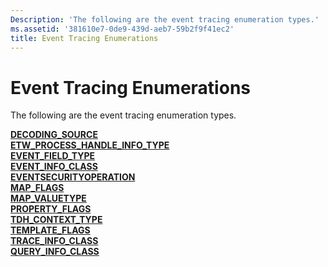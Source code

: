 ```yaml
---
Description: 'The following are the event tracing enumeration types.'
ms.assetid: '381610e7-0de9-439d-aeb7-59b2f9f41ec2'
title: Event Tracing Enumerations
---
```


# Event Tracing Enumerations

The following are the event tracing enumeration types.

<dl>

[**DECODING\_SOURCE**](decoding-source-enum.md)  
[**ETW\_PROCESS\_HANDLE\_INFO\_TYPE**](etw-process-handle-info-type.md)  
[**EVENT\_FIELD\_TYPE**](event-field-type-enum.md)  
[**EVENT\_INFO\_CLASS**](event-info-class.md)  
[**EVENTSECURITYOPERATION**](eventsecurityoperation.md)  
[**MAP\_FLAGS**](map-flags-enum.md)  
[**MAP\_VALUETYPE**](map-valuetype-enum.md)  
[**PROPERTY\_FLAGS**](property-flags-enum.md)  
[**TDH\_CONTEXT\_TYPE**](tdh-context-type-enum.md)  
[**TEMPLATE\_FLAGS**](template-flags-enum.md)  
[**TRACE\_INFO\_CLASS**](trace-info-class.md)  
[**QUERY\_INFO\_CLASS**](etw.query_info_class)  
</dl>

 

 



